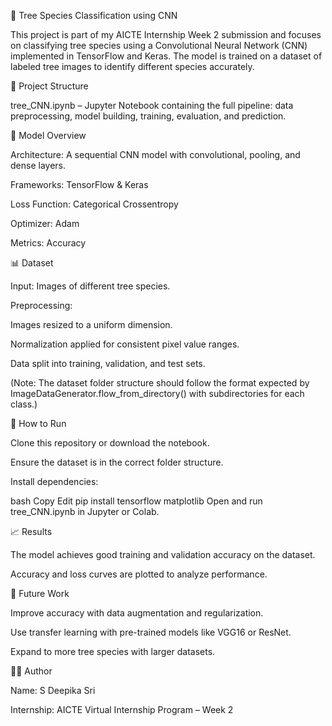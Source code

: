 🌳 Tree Species Classification using CNN

This project is part of my AICTE Internship Week 2 submission and focuses on classifying tree species using a Convolutional Neural Network (CNN) implemented in TensorFlow and Keras. The model is trained on a dataset of labeled tree images to identify different species accurately.

📁 Project Structure

tree_CNN.ipynb – Jupyter Notebook containing the full pipeline: data preprocessing, model building, training, evaluation, and prediction.

🧠 Model Overview

Architecture: A sequential CNN model with convolutional, pooling, and dense layers.

Frameworks: TensorFlow & Keras

Loss Function: Categorical Crossentropy

Optimizer: Adam

Metrics: Accuracy

📊 Dataset

Input: Images of different tree species.

Preprocessing:

Images resized to a uniform dimension.

Normalization applied for consistent pixel value ranges.

Data split into training, validation, and test sets.

(Note: The dataset folder structure should follow the format expected by ImageDataGenerator.flow_from_directory() with subdirectories for each class.)

🚀 How to Run

Clone this repository or download the notebook.

Ensure the dataset is in the correct folder structure.

Install dependencies:

bash
Copy
Edit
pip install tensorflow matplotlib
Open and run tree_CNN.ipynb in Jupyter or Colab.

📈 Results

The model achieves good training and validation accuracy on the dataset.

Accuracy and loss curves are plotted to analyze performance.

🧪 Future Work

Improve accuracy with data augmentation and regularization.

Use transfer learning with pre-trained models like VGG16 or ResNet.

Expand to more tree species with larger datasets.

🧑‍💻 Author

Name: S Deepika Sri

Internship: AICTE Virtual Internship Program – Week 2
